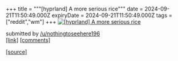 +++
title = """[hyprland] A more serious rice"""
date = 2024-09-21T11:50:49.000Z
expiryDate = 2024-09-21T11:50:49.000Z
tags = ["reddit","wm"]
+++
[![[hyprland] A more serious rice](https://b.thumbs.redditmedia.com/zNGs_jVe-Zw-yjG5rfGiGBpZnGvVNFfJ9jOiGv4aj_A.jpg "[hyprland] A more serious rice")](https://www.reddit.com/r/unixporn/comments/1fm18eq/hyprland_a_more_serious_rice/)

submitted by [/u/nothingtoseehere196](https://www.reddit.com/user/nothingtoseehere196)  
[\[link\]](https://www.reddit.com/gallery/1fm18eq) [\[comments\]](https://www.reddit.com/r/unixporn/comments/1fm18eq/hyprland_a_more_serious_rice/)

[[source]](https://www.reddit.com/r/unixporn/comments/1fm18eq/hyprland_a_more_serious_rice/)
